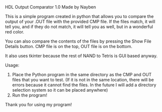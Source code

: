 HDL Output Comparator 1.0
Made by Nayben


This is a simple program created in python that allows you to compare the output of your .OUT file with the provided
CMP file. If the files match, it will tell you, and if they do not match, it will tell you as well, but in a wonderful red color.

You can also compare the contents of the files by pressing the Show File Details button.
CMP file is on the top, OUT file is on the bottom.

It also uses tkinter because the rest of NAND to Tetris is GUI based anyway.


Usage:
1. Place the Python program in the same directory as the CMP and OUT files that you want to test.
(If it is not in the same location, there will be errors because
it cannot find the files. In the future I will add a directory selection system so it can be placed anywhere)
2. Run the program!


Thank you for using my program!
